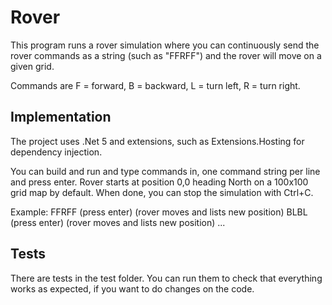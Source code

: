﻿# Rover

This program runs a rover simulation where you can continuously send the rover commands as a string
(such as "FFRFF") and the rover will move on a given grid. 

Commands are F = forward, B = backward, L = turn left, R = turn right.

## Implementation

The project uses .Net 5 and extensions, such as Extensions.Hosting for dependency injection.

You can build and run and type commands in, one command string per line and press enter.
Rover starts at position 0,0 heading North on a 100x100 grid map by default.
When done, you can stop the simulation with Ctrl+C.

Example:
FFRFF
(press enter)
(rover moves and lists new position)
BLBL
(press enter)
(rover moves and lists new position)
...

## Tests

There are tests in the test folder. You can run them to check that everything works as expected,
if you want to do changes on the code.
